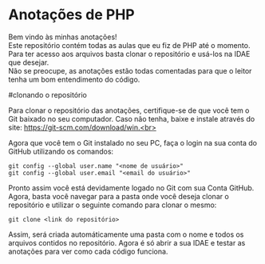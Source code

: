 <h1>Anotações de PHP</h1>

Bem vindo às minhas anotações! <br>
Este repositório contém todas as aulas que eu fiz de PHP até o momento. Para ter acesso aos arquivos basta clonar o repositório e usá-los na IDAE que desejar.<br>
Não se preocupe, as anotações estão todas comentadas para que o leitor tenha um bom entendimento do código.

#clonando o repositório

Para clonar o repositório das anotações, certifique-se de que você tem o Git baixado no seu computador. Caso não tenha, baixe e instale através do site:
https://git-scm.com/download/win.<br>

Agora que você tem o Git instalado no seu PC, faça o login na sua conta do GitHub utilizando os comandos:

```
git config --global user.name "<nome de usuário>"
git config --global user.email "<email do usuário>"
```

Pronto assim você está devidamente logado no Git com sua Conta GitHub. Agora, basta você navegar para a pasta onde você deseja clonar o repositório e utilizar 
o seguinte comando para clonar o mesmo:

```
git clone <link do repositório>
```

Assim, será criada automáticamente uma pasta com o nome e todos os arquivos contidos no repositório. Agora é só abrir a sua IDAE e testar as anotações para 
ver como cada código funciona.

